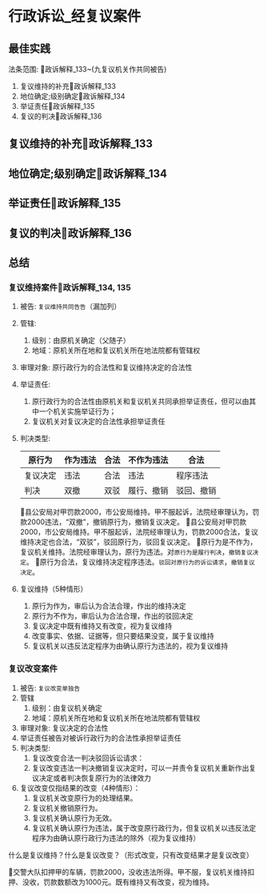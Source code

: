 # 行政诉讼_经复议案件

## 最佳实践

法条范围: 🚪政诉解释_133~(九复议机关作共同被告)
1. 复议维持的补充🚪政诉解释_133
1. 地位确定;级别确定🚪政诉解释_134
1. 举证责任🚪政诉解释_135
1. 复议的判决🚪政诉解释_136




## 复议维持的补充🚪政诉解释_133
## 地位确定;级别确定🚪政诉解释_134
## 举证责任🚪政诉解释_135
## 复议的判决🚪政诉解释_136







## 总结



### 复议维持案件🚪政诉解释_134, 135


1. 被告: `复议维持共同告告`（漏加列）
2. 管辖:
    1. 级别：由原机关确定（父随子）
    2. 地域：原机关所在地和复议机关所在地法院都有管辖权
3. 审理对象: 原行政行为的合法性和复议维持决定的合法性
3. 举证责任:
    1. 原行政行为的合法性由原机关和复议机关共同承担举证责任，但可以由其中一个机关实施举证行为；
    2. 复议机关对复议决定的合法性承担举证责任
4. 判决类型:

    原行为|作为违法|合法|不作为违法|合法
    --|--|--|--|--
    复议决定|违法|合法|违法|程序违法
    判决|双撤|双驳|履行、撤销|驳回、撤销

    🍐县公安局对甲罚款2000，市公安局维持。甲不服起诉，法院经审理认为，罚款2000违法，“双撤”，撤销原行为，撤销复议决定。
    🍐县公安局对甲罚款2000，市公安局维持。甲不服起诉，法院经审理认为，罚款2000合法，复议维持决定也合法，“双驳”，驳回原行为，驳回复议决定。
    🍐原行为是不作为，复议机关维持。法院经审理认为，原行为违法。对`原行为是履行判决`，`撤销复议决定`。
    🍐原行为合法，复议维持决定程序违法。`驳回对原行为的诉讼请求`，`撤销复议决定`。

5. 复议维持（5种情形）
    1. 原行为作为，审后认为合法合理，作出的维持决定
    2. 原行为不作为，审后认为合法合理，作出的驳回决定
    3. 复议决定中既有维持又有改变，视为复议维持
    4. 改变事实、依据、证据等，但只要结果没变，属于复议维持
    5. 复议机关以违反法定程序为由确认原行为违法的，视为复议维持

### 复议改变案件
1. 被告: `复议改变单独告`
2. 管辖
    1. 级别：由复议机关确定
    2. 地域：原机关所在地和复议机关所在地法院都有管辖权
3. 审理对象: 复议决定的合法性
4. 举证责任被告对被诉行政行为的合法性承担举证责任
5. 判决类型:
    1. 复议改变合法一判决驳回诉讼请求：
    2. 复议改变违法一判决撤销复议决定时，可以一并责令复议机关重新作出复议决定或者判决恢复原行为的法律效力
6. 复议改变仅指结果的改变（4种情形）：
    1. 复议机关改变原行为的处理结果。
    2. 复议机关撤销原行为。
    3. 复议机关确认原行为无效。
    4. 复议机关确认原行为违法，属于改变原行政行为，但复议机关以违反法定程序为由确认原行政行为违法的除外（视为复议维持）


什么是复议维持？什么是复议改变？（形式改变，只有改变结果才是复议改变）

🍐交警大队扣押甲的车辆，罚款2000，没收违法所得。甲不服，复议机关维持扣押、没收，罚款数额改为1000元。既有维持又有改变，视为维持。



